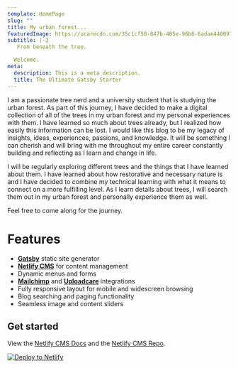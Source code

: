 ```yaml
---
template: HomePage
slug: ""
title: My urban forest...
featuredImage: https://ucarecdn.com/35c1cf50-847b-485e-96b8-6adae4400978/-/preview/-/rotate/270/-/enhance/64/
subtitle: |-2
   From beneath the tree.

  Welcome.
meta:
  description: This is a meta description.
  title: The Ultimate Gatsby Starter
---
```

I am a passionate tree nerd and a university student that is studying the urban forest. As part of this journey, I have decided to make a digital collection of all of the trees in my urban forest and my personal experiences with them. I have learned so much about trees already, but I realized how easily this information can be lost. I would like this blog to be my legacy of insights, ideas, experiences, passions, and knowledge. It will be something I can cherish and will bring with me throughout my entire career constantly building and reflecting as I learn and change in life.



I will be regularly exploring different trees and the things that I have learned about them. I have learned about how restorative and necessary nature is and I have decided to combine my technical learning with what it means to connect on a more fulfilling level. As I learn details about trees, I will search them out in my urban forest and personally experience them as well. 



Feel free to come along for the journey.



# Features

* **[Gatsby](https://gatsbyjs.org)** static site generator
* **[Netlify CMS](https://github.com/netlify/netlify-cms)** for content management
* Dynamic menus and forms
* **[Mailchimp](http://mailchimp.com)** and **[Uploadcare](https://uploadcare.com)** integrations
* Fully responsive layout for mobile and widescreen browsing
* Blog searching and paging functionality
* Seamless image and content sliders

## Get started

View the [Netlify CMS Docs](https://www.netlifycms.org/docs/) and the [Netlify CMS Repo](https://github.com/netlify/netlify-cms).

[![Deploy to Netlify](https://www.netlify.com/img/deploy/button.svg)](https://app.netlify.com/start/deploy?repository=https://github.com/thriveweb/yellowcake&stack=cms)